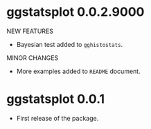 # ggstatsplot 0.0.2.9000

NEW FEATURES

- Bayesian test added to `gghistostats`.

MINOR CHANGES

- More examples added to `README` document.

# ggstatsplot 0.0.1

- First release of the package.
